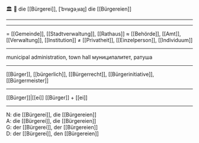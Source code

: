 🏛️ 🔴 die [[Bürgerei]], [ˈbʏʁɡəˌʁaɪ̯]
die [[Bürgereien]]

---

---
= [[Gemeinde]], [[Stadtverwaltung]], [[Rathaus]]
≈ [[Behörde]], [[Amt]], [[Verwaltung]], [[Institution]]
≠ [[Privatheit]], [[Einzelperson]], [[Individuum]]

---
municipal administration, town hall
муниципалитет, ратуша

---
[[Bürger]], [[bürgerlich]], [[Bürgerrecht]], [[Bürgerinitiative]], [[Bürgermeister]]

---
[[Bürger]]|[[ei]]
[[Bürger]] + [[ei]]

---
N: die [[Bürgerei]], die [[Bürgereien]]  
A: die [[Bürgerei]], die [[Bürgereien]]  
G: der [[Bürgerei]], der [[Bürgereien]]  
D: der [[Bürgerei]], den [[Bürgereien]]

